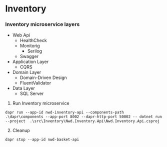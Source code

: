 # Inventory

### Inventory microservice layers 
* Web Api
  * HealthCheck
  * Monitorig
    * Serilog
  * Swagger
* Application Layer
  * CQRS
* Domain Layer
  * Domain-Driven Design
  * FluentValidator
* Data Layer
  * SQL Server

1. Run Inventory microservice
```
dapr run --app-id nwd-inventory-api --components-path .\dapr\components --app-port 8002 --dapr-http-port 50002 -- dotnet run --project  .\src\Inventory\Nwd.Inventory.Api\Nwd.Inventory.Api.csproj
```

2. Cleanup
```
dapr stop --app-id nwd-basket-api
```